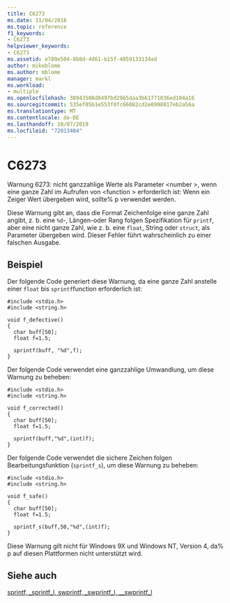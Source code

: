 ```yaml
---
title: C6273
ms.date: 11/04/2016
ms.topic: reference
f1_keywords:
- C6273
helpviewer_keywords:
- C6273
ms.assetid: e780e504-8b8d-4d61-b15f-4859133134ad
author: mikeblome
ms.author: mblome
manager: markl
ms.workload:
- multiple
ms.openlocfilehash: 38943508d8497bd2965daa3b61771836ed104a16
ms.sourcegitcommit: 535ef05b1e553f0fc66082cd2e0998817eb2a56a
ms.translationtype: MT
ms.contentlocale: de-DE
ms.lasthandoff: 10/07/2019
ms.locfileid: "72013404"
---
```

# <a name="c6273"></a>C6273
Warnung 6273: nicht ganzzahlige Werte als Parameter \<number >, wenn eine ganze Zahl im Aufrufen von \<function > erforderlich ist: Wenn ein Zeiger Wert übergeben wird, sollte% p verwendet werden.

 Diese Warnung gibt an, dass die Format Zeichenfolge eine ganze Zahl angibt, z. b. eine `%d`-, Längen-oder Rang folgen Spezifikation für `printf`, aber eine nicht ganze Zahl, wie z. b. eine `float`, String oder `struct`, als Parameter übergeben wird. Dieser Fehler führt wahrscheinlich zu einer falschen Ausgabe.

## <a name="example"></a>Beispiel
 Der folgende Code generiert diese Warnung, da eine ganze Zahl anstelle einer `float` bis `sprintf`function erforderlich ist:

```
#include <stdio.h>
#include <string.h>

void f_defective()
{
  char buff[50];
  float f=1.5;

  sprintf(buff, "%d",f);
}
```

 Der folgende Code verwendet eine ganzzahlige Umwandlung, um diese Warnung zu beheben:

```
#include <stdio.h>
#include <string.h>

void f_corrected()
{
  char buff[50];
  float f=1.5;

  sprintf(buff,"%d",(int)f);
}
```

 Der folgende Code verwendet die sichere Zeichen folgen Bearbeitungsfunktion (`sprintf_s`), um diese Warnung zu beheben:

```
#include <stdio.h>
#include <string.h>

void f_safe()
{
  char buff[50];
  float f=1.5;

  sprintf_s(buff,50,"%d",(int)f);
}
```

 Diese Warnung gilt nicht für Windows 9X und Windows NT, Version 4, da% p auf diesen Plattformen nicht unterstützt wird.

## <a name="see-also"></a>Siehe auch
 [sprintf, _sprintf_l, swprintf, _swprintf_l, \__swprintf_l](/cpp/c-runtime-library/reference/sprintf-sprintf-l-swprintf-swprintf-l-swprintf-l)